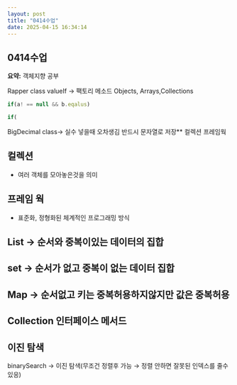 ```yaml
---
layout: post
title: "0414수업"
date: 2025-04-15 16:34:14
---
```


## 0414수업

**요약:** 객체지향 공부

Rapper class 
valueIf → 팩토리 메소드
Objects, Arrays,Collections

```javascript
if(a! == null && b.eqalus)

if(
```

BigDecimal class→ 실수 넣을때 오차생김 반드시 문자열로 저장**
컬렉션 프레임웍
## 컬렉션
- 여러 객체를 모아놓은것을 의미
## 프레임 웍
- 표준화, 정형화된 체계적인 프로그래밍 방식
## List → 순서와 중복이있는 데이터의 집합
## set → 순서가 없고 중복이 없는 데이터 집합
## Map → 순서없고 키는 중복허용하지않지만 값은 중복허용
## Collection 인터페이스 메서드
## 이진 탐색
binarySearch → 이진 탐색(무조건 정렬후 가능 → 정렬 안하면 잘못된 인덱스를 줄수있응)
